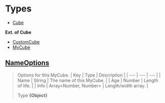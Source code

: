 
# Types

* [Cube](https://github.com/QSmally/Docgen/blob/master/Test/Documentations/Cube.md)

**Ext. of Cube**
* [CustomCube](https://github.com/QSmally/Docgen/blob/master/Test/Documentations/CustomCube.md)
* [MyCube](https://github.com/QSmally/Docgen/blob/master/Test/Documentations/MyCube.md)



## [NameOptions](https://github.com/QSmally/Docgen/blob/master/Test/lib/Types.js#L2)
> Options for this MyCube.
> | Key | Type | Description |
> | --- | --- | --- |
> | Name | String | The name of this MyCube. |
> | Age | Number | Length of life. |
> | Info | Array<Number, Number> | Length/width array. |
>
> Type **{Object}**
